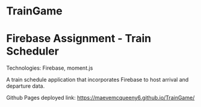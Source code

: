 # TrainGame
# Firebase Assignment - Train Scheduler 

Technologies: Firebase, moment.js

A train schedule application that incorporates Firebase to host arrival and departure data. 

Github Pages deployed link: https://maevemcqueeny6.github.io/TrainGame/